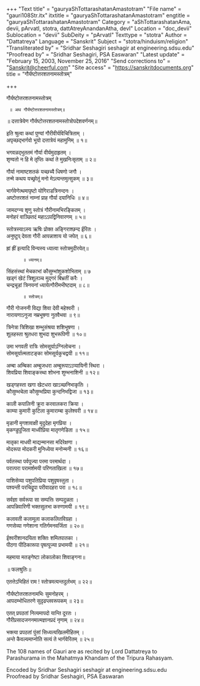+++
"Text title" = "gauryaShTottarashatanAmastotram"
"File name" = "gauri108Str.itx"
itxtitle = "gauryaShTottarashatanAmastotram"
engtitle = "gauryaShTottarashatanAmastotram"
Category = "aShTottarashatanAma, devii, pArvatI, stotra, dattAtreyAnandanAtha, devI"
Location = "doc_devii"
Sublocation = "devii"
SubDeity = "pArvatI"
Texttype = "stotra"
Author = "Dattatreya"
Language = "Sanskrit"
Subject = "stotra/hinduism/religion"
"Transliterated by" = "Sridhar Seshagiri seshagir at engineering.sdsu.edu"
"Proofread by" = "Sridhar Seshagiri, PSA Easwaran"
"Latest update" = "February 15, 2003, November 25, 2016"
"Send corrections to" = "Sanskrit@cheerful.com"
"Site access" = "https://sanskritdocuments.org"
title = "गौर्यष्टोत्तरशतनामस्तोत्रम्"

+++
  
 गौर्यष्टोत्तरशतनामस्तोत्रम्   
  
     ॥ अथ गौर्यष्टोत्तरशतनामस्तोत्रम्॥  
  
॥ दत्तात्रेयेण गौर्यष्टोत्तरशतनामस्तोत्रोपदेशवर्णनम्॥  
  
इति श्रुत्वा कथां पुण्यां गौरीवीर्यविचित्रिताम् ।  
अपृच्छद्भार्गवो भूयो दत्तात्रेयं महामुनिम् ॥ १॥  
  
भगवन्नद्भुततमं गौर्या वीर्यमुदाहृतम् ।  
शृण्वतो न हि मे तृप्तिः कथां ते मुखनिःसृताम् ॥ २॥  
  
गौर्या नामाष्टशतकं यच्छच्यै धिषणो जगौ ।  
तन्मे कथय यच्छ्रोतुं मनो मेऽत्यन्तमुत्सुकम् ॥ ३॥  
  
भार्गवेणेत्थमापृष्टो योगिराडत्रिनन्दनः ।  
अष्टोत्तरशतं नाम्नां प्राह गौर्या दयानिधिः ॥ ४॥  
  
जामदग्न्य शृणु स्तोत्रं गौरीनामभिरङ्कितम् ।  
मनोहरं वाञ्छितदं महाऽऽपद्विनिवारणम् ॥ ५॥  
  
स्तोत्रस्याऽस्य ऋषिः प्रोक्त अङ्गिराश्छन्द ईरितः ।  
अनुष्टुप् देवता गौरी आपन्नाशाय यो जपेत् ॥ ६॥  
  
ह्रां ह्रीं इत्यादि विन्यस्य ध्यात्वा स्तोत्रमुदीरयेत्॥  
  
          ॥ ध्यानम्॥  
  
सिंहसंस्थां मेचकाभां कौसुम्भांशुकशोभिताम् ॥ ७  
खड्गं खेटं त्रिशूलञ्च मुद्गरं बिभ्रतीं करैः ।  
चन्द्रचूडां त्रिनयनां ध्यायेत्गौरीमभीष्टदाम् ॥ ८॥  
  
          ॥ स्तोत्रम्॥  
  
गौरी गोजननी विद्या शिवा देवी महेश्वरी ।  
नारायणाऽनुजा नम्रभूषणा नुतवैभवा ॥ ९॥  
  
त्रिनेत्रा त्रिशिखा शम्भुसंश्रया शशिभूषणा ।  
शूलहस्ता श्रुतधरा शुभदा शुभरूपिणी ॥ १०॥  
  
उमा भगवती रात्रिः सोमसूर्याऽग्निलोचना ।  
सोमसूर्यात्मताटङ्का सोमसूर्यकुचद्वयी ॥ ११॥  
  
अम्बा अम्बिका अम्बुजधरा अम्बुरूपाऽऽप्यायिनी स्थिरा ।  
शिवप्रिया शिवाङ्कस्था शोभना शुम्भनाशिनी ॥ १२॥  
  
खड्गहस्ता खगा खेटधरा खाऽच्छनिभाकृतिः ।  
कौसुम्भचेला कौसुम्भप्रिया कुन्दनिभद्विजा ॥ १३॥  
  
काली कपालिनी क्रूरा करवालकरा क्रिया ।  
काम्या कुमारी कुटिला कुमाराम्बा कुलेश्वरी ॥ १४॥  
  
मृडानी मृगशावाक्षी मृदुदेहा मृगप्रिया ।  
मृकण्डुपूजिता माध्वीप्रिया मातृगणेडिता ॥ १५॥  
  
मातृका माधवी माद्यन्मानसा मदिरेक्षणा ।  
मोदरूपा मोदकरी मुनिध्येया मनोन्मनी ॥ १६॥  
  
पर्वतस्था पर्वपूज्या परमा परमार्थदा ।  
परात्परा परामर्शमयी परिणताखिला ॥ १७॥  
  
पाशिसेव्या पशुपतिप्रिया पशुवृषस्तुता ।  
पश्यन्ती परचिद्रूपा परीवादहरा परा ॥ १८॥  
  
सर्वज्ञा सर्वरूपा सा सम्पत्तिः सम्पदुन्नता ।  
आपन्निवारिणी भक्तसुलभा करुणामयी ॥ १९॥  
  
कलावती कलामूला कलाकलितविग्रहा ।  
गणसेव्या गणेशाना गतिर्गमनवर्जिता ॥ २०॥  
  
ईश्वरीशानदयिता शक्तिः शमितपातका ।  
पीठगा पीठिकारूपा पृषत्पूज्या प्रभामयी ॥ २१॥  
  
महमाया मतङ्गेष्टा लोकालोका शिवाङ्गना॥  
  
॥ फलश्रुतिः॥  
  
एतत्तेऽभिहितं राम ! स्तोत्रमत्यन्तदुर्लभम् ॥ २२॥  
  
गौर्यष्टोत्तरशतनामभिः सुमनोहरम् ।  
आपदम्भोधितरणे सुदृढप्लवरूपकम् ॥ २३॥  
  
एतत् प्रपठतां नित्यमापदो यान्ति दूरतः ।  
गौरीप्रसादजननमात्मज्ञानप्रदं नृणाम् ॥ २४॥  
  
भक्त्या प्रपठतां पुंसां सिध्यत्यखिलमीहितम् ।  
अन्ते कैवल्यमाप्नोति सत्यं ते भार्गवेरितम् ॥ २५॥  
  
  
  
  
The 108 names of Gauri are as recited by Lord Dattatreya to  
Parashurama in the Mahatmya Khandam of the Tripura Rahasyam.  
  
Encoded by Sridhar Seshagiri seshagir at engineering.sdsu.edu  
Proofread by Sridhar Seshagiri, PSA Easwaran  
  
